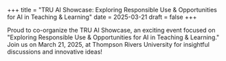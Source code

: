 +++
title = "TRU AI Showcase: Exploring Responsible Use & Opportunities for AI in Teaching & Learning"
date = 2025-03-21
draft = false
+++

Proud to co-organize the TRU AI Showcase, an exciting event focused on "Exploring Responsible Use & Opportunities for AI in Teaching & Learning." Join us on March 21, 2025, at Thompson Rivers University for insightful discussions and innovative ideas!
